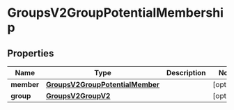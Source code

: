 
# GroupsV2GroupPotentialMembership

## Properties
Name | Type | Description | Notes
------------ | ------------- | ------------- | -------------
**member** | [**GroupsV2GroupPotentialMember**](GroupsV2GroupPotentialMember.md) |  |  [optional]
**group** | [**GroupsV2GroupV2**](GroupsV2GroupV2.md) |  |  [optional]



